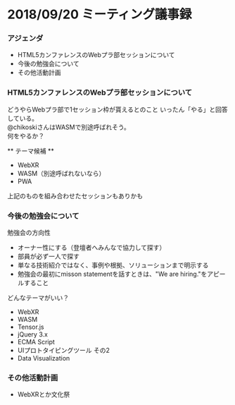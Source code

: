 # 2018/09/20 ミーティング議事録

### アジェンダ
- HTML5カンファレンスのWebプラ部セッションについて
- 今後の勉強会について
- その他活動計画



### HTML5カンファレンスのWebプラ部セッションについて

どうやらWebプラ部で1セッション枠が貰えるとのこと
いったん「やる」と回答している。  
@chikoskiさんはWASMで別途呼ばれそう。  
何をやるか？  

** テーマ候補 **  

- WebXR
- WASM（別途呼ばれないなら）
- PWA

上記のものを組み合わせたセッションもありかも

### 今後の勉強会について

勉強会の方向性
- オーナー性にする（登壇者へみんなで協力して探す）
- 部員が必ず一人で探す
- 単なる技術紹介ではなく、事例や根拠、ソリューションまで明示する
- 勉強会の最初にmisson statementを話すときは、"We are hiring."をアピールすること

どんなテーマがいい？

- WebXR
- WASM
- Tensor.js
- jQuery 3.x
- ECMA Script
- UIプロトタイピングツール その2
- Data Visualization

### その他活動計画

- WebXRとか文化祭

